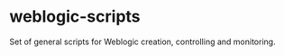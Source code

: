 weblogic-scripts
================

Set of general scripts for Weblogic creation, controlling and monitoring.
